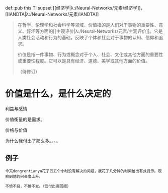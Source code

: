def::pub this Ti supset [[经济学|λ:/Neural-Networks/元素/经济学]]，[[IANDTA|λ:/Neural-Networks/元素/IANDTA]]


> 在哲学、伦理学和社会科学等领域，价值指的是人们对于事物的重要性、意义、好坏等方面的[[主观评价|λ:/Neural-Networks/元素/主观评价]]。它是人类社会活动和行为的基础，反映了个体和社会对于事物的认知、信仰和追求。
> 
> 价值是指一件事物、行为或概念对于个人、社会、文化或其他方面的重要性或重要性程度。它可以是具有经济、道德、美学或其他方面的价值。
> 
> （待修订）

# 价值是什么，是什么决定的

利益与感情

价值衡量的是需求。

价格与价值

为什么我付出了那么多。。。。


## 例子

```
今天dongrentianyu花了四五个小时没有解决的问题，我花了几分钟的时间给出有效提示。观察到他的兴奋度上升。

不愤不启，不悱不发。（低付出高回报）
```